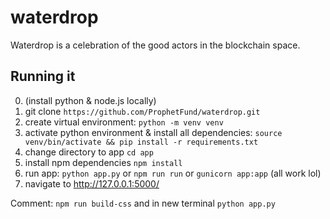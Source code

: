 # waterdrop
Waterdrop is a celebration of the good actors in the blockchain space.


## Running it
0. (install python & node.js locally)
1. git clone ```https://github.com/ProphetFund/waterdrop.git```
2. create virtual environment: ```python -m venv venv```
3. activate python environment &  install all dependencies: ```source venv/bin/activate && pip install -r requirements.txt```
4. change directory to app ```cd app```
4. install npm dependencies ```npm install```
4. run app: ```python app.py``` or ```npm run run``` or ```gunicorn app:app``` (all work lol)
5. navigate to http://127.0.0.1:5000/

Comment: ```npm run build-css``` and in new terminal ```python app.py```